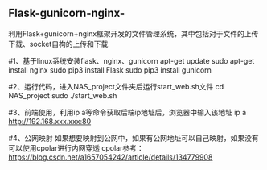 ## Flask-gunicorn-nginx-
利用Flask+gunicorn+nginx框架开发的文件管理系统，其中包括对于文件的上传下载、socket自构的上传和下载


#1、基于linux系统安装flask、nginx、gunicorn
apt-get update
sudo apt-get install nginx
sudo pip3 install Flask
sudo pip3 install gunicorn

#2、运行代码，进入NAS_project文件夹后运行start_web.sh文件
cd NAS_project
sudo ./start_web.sh

#3、前端使用，利用ip a等命令获取后端ip地址后，浏览器中输入该地址
ip a
http://192.168.xxx.xxx:80

#4、公网映射
如果想要映射到公网中，如果有公网地址可以自己映射，如果没有可以使用cpolar进行内网穿透
cpolar参考：https://blog.csdn.net/a1657054242/article/details/134779908

